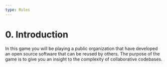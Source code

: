 ```yaml
---
type: Rules
---
```


# 0. Introduction

In this game you will be playing a public organization that have developed an open source software that can be reused by others. The purpose of the game is to give you an insight to the complexity of collaborative codebases.
